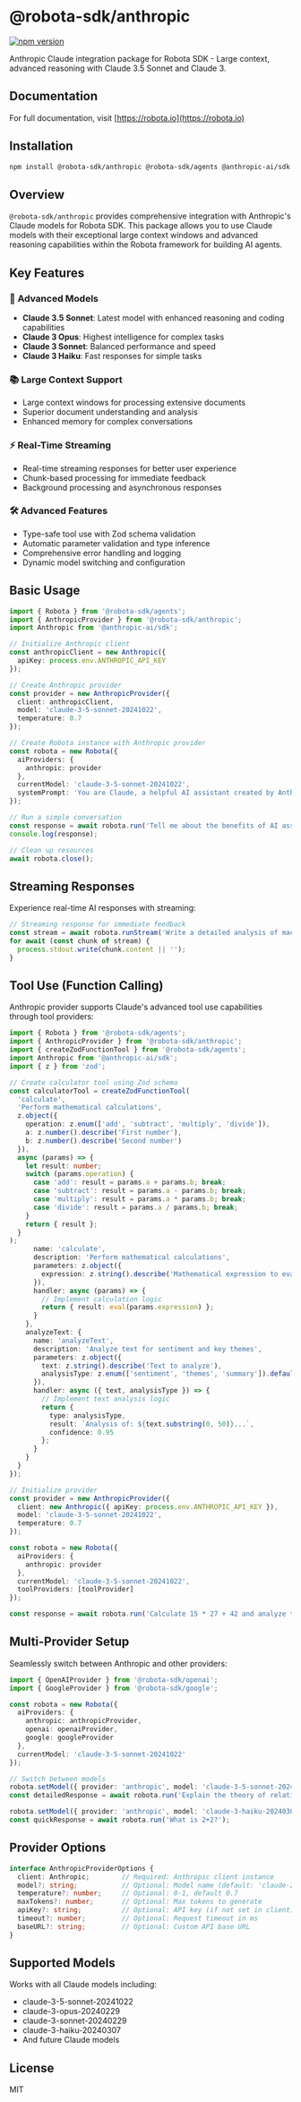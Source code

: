 # @robota-sdk/anthropic

[![npm version](https://badge.fury.io/js/%40robota-sdk%2Fanthropic.svg)](https://www.npmjs.com/package/@robota-sdk/anthropic)

Anthropic Claude integration package for Robota SDK - Large context, advanced reasoning with Claude 3.5 Sonnet and Claude 3.

## Documentation

For full documentation, visit [https://robota.io](https://robota.io)

## Installation

```bash
npm install @robota-sdk/anthropic @robota-sdk/agents @anthropic-ai/sdk
```

## Overview

`@robota-sdk/anthropic` provides comprehensive integration with Anthropic's Claude models for Robota SDK. This package allows you to use Claude models with their exceptional large context windows and advanced reasoning capabilities within the Robota framework for building AI agents.

## Key Features

### 🧠 **Advanced Models**
- **Claude 3.5 Sonnet**: Latest model with enhanced reasoning and coding capabilities
- **Claude 3 Opus**: Highest intelligence for complex tasks
- **Claude 3 Sonnet**: Balanced performance and speed
- **Claude 3 Haiku**: Fast responses for simple tasks

### 📚 **Large Context Support**
- Large context windows for processing extensive documents
- Superior document understanding and analysis
- Enhanced memory for complex conversations

### ⚡ **Real-Time Streaming**
- Real-time streaming responses for better user experience
- Chunk-based processing for immediate feedback
- Background processing and asynchronous responses

### 🛠️ **Advanced Features**
- Type-safe tool use with Zod schema validation
- Automatic parameter validation and type inference
- Comprehensive error handling and logging
- Dynamic model switching and configuration

## Basic Usage

```typescript
import { Robota } from '@robota-sdk/agents';
import { AnthropicProvider } from '@robota-sdk/anthropic';
import Anthropic from '@anthropic-ai/sdk';

// Initialize Anthropic client
const anthropicClient = new Anthropic({
  apiKey: process.env.ANTHROPIC_API_KEY
});

// Create Anthropic provider
const provider = new AnthropicProvider({
  client: anthropicClient,
  model: 'claude-3-5-sonnet-20241022',
  temperature: 0.7
});

// Create Robota instance with Anthropic provider
const robota = new Robota({
  aiProviders: {
    anthropic: provider
  },
  currentModel: 'claude-3-5-sonnet-20241022',
  systemPrompt: 'You are Claude, a helpful AI assistant created by Anthropic.'
});

// Run a simple conversation
const response = await robota.run('Tell me about the benefits of AI assistants');
console.log(response);

// Clean up resources
await robota.close();
```

## Streaming Responses

Experience real-time AI responses with streaming:

```typescript
// Streaming response for immediate feedback
const stream = await robota.runStream('Write a detailed analysis of machine learning trends');
for await (const chunk of stream) {
  process.stdout.write(chunk.content || '');
}
```

## Tool Use (Function Calling)

Anthropic provider supports Claude's advanced tool use capabilities through tool providers:

```typescript
import { Robota } from '@robota-sdk/agents';
import { AnthropicProvider } from '@robota-sdk/anthropic';
import { createZodFunctionTool } from '@robota-sdk/agents';
import Anthropic from '@anthropic-ai/sdk';
import { z } from 'zod';

// Create calculator tool using Zod schema
const calculatorTool = createZodFunctionTool(
  'calculate',
  'Perform mathematical calculations',
  z.object({
    operation: z.enum(['add', 'subtract', 'multiply', 'divide']),
    a: z.number().describe('First number'),
    b: z.number().describe('Second number')
  }),
  async (params) => {
    let result: number;
    switch (params.operation) {
      case 'add': result = params.a + params.b; break;
      case 'subtract': result = params.a - params.b; break;
      case 'multiply': result = params.a * params.b; break;
      case 'divide': result = params.a / params.b; break;
    }
    return { result };
  }
);
      name: 'calculate',
      description: 'Perform mathematical calculations',
      parameters: z.object({
        expression: z.string().describe('Mathematical expression to evaluate')
      }),
      handler: async (params) => {
        // Implement calculation logic
        return { result: eval(params.expression) };
      }
    },
    analyzeText: {
      name: 'analyzeText',
      description: 'Analyze text for sentiment and key themes',
      parameters: z.object({
        text: z.string().describe('Text to analyze'),
        analysisType: z.enum(['sentiment', 'themes', 'summary']).default('sentiment')
      }),
      handler: async ({ text, analysisType }) => {
        // Implement text analysis logic
        return { 
          type: analysisType,
          result: `Analysis of: ${text.substring(0, 50)}...`,
          confidence: 0.95
        };
      }
    }
  }
});

// Initialize provider
const provider = new AnthropicProvider({
  client: new Anthropic({ apiKey: process.env.ANTHROPIC_API_KEY }),
  model: 'claude-3-5-sonnet-20241022',
  temperature: 0.7
});

const robota = new Robota({
  aiProviders: {
    anthropic: provider
  },
  currentModel: 'claude-3-5-sonnet-20241022',
  toolProviders: [toolProvider]
});

const response = await robota.run('Calculate 15 * 27 + 42 and analyze the sentiment of "I love AI technology"');
```

## Multi-Provider Setup

Seamlessly switch between Anthropic and other providers:

```typescript
import { OpenAIProvider } from '@robota-sdk/openai';
import { GoogleProvider } from '@robota-sdk/google';

const robota = new Robota({
  aiProviders: {
    anthropic: anthropicProvider,
    openai: openaiProvider,
    google: googleProvider
  },
  currentModel: 'claude-3-5-sonnet-20241022'
});

// Switch between models
robota.setModel({ provider: 'anthropic', model: 'claude-3-5-sonnet-20241022' });
const detailedResponse = await robota.run('Explain the theory of relativity');

robota.setModel({ provider: 'anthropic', model: 'claude-3-haiku-20240307' });
const quickResponse = await robota.run('What is 2+2?');
```

## Provider Options

```typescript
interface AnthropicProviderOptions {
  client: Anthropic;        // Required: Anthropic client instance
  model?: string;           // Optional: Model name (default: 'claude-2')
  temperature?: number;     // Optional: 0-1, default 0.7
  maxTokens?: number;       // Optional: Max tokens to generate
  apiKey?: string;          // Optional: API key (if not set in client)
  timeout?: number;         // Optional: Request timeout in ms
  baseURL?: string;         // Optional: Custom API base URL
}
```

## Supported Models

Works with all Claude models including:
- claude-3-5-sonnet-20241022
- claude-3-opus-20240229
- claude-3-sonnet-20240229
- claude-3-haiku-20240307
- And future Claude models

## License

MIT 